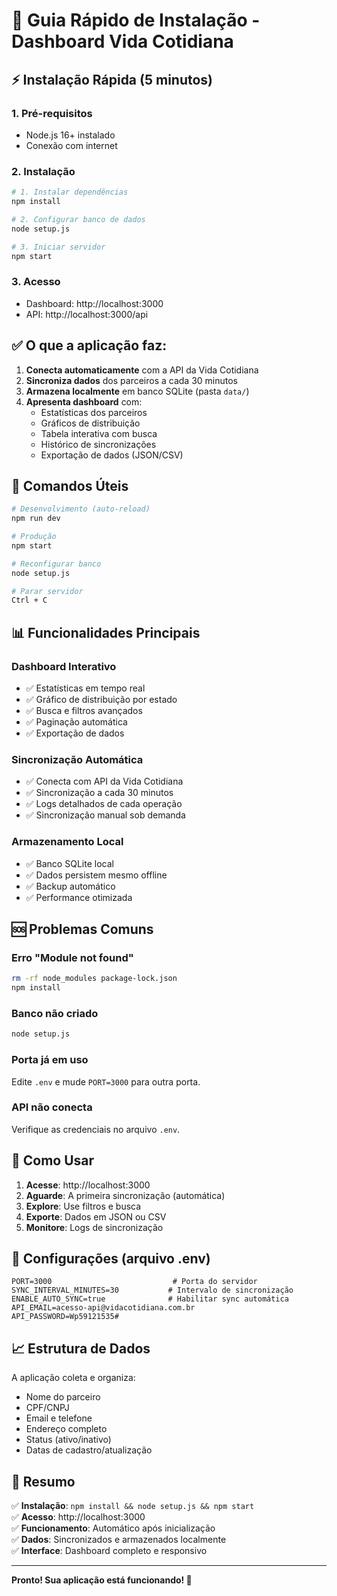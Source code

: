 # 🚀 Guia Rápido de Instalação - Dashboard Vida Cotidiana

## ⚡ Instalação Rápida (5 minutos)

### 1. Pré-requisitos
- Node.js 16+ instalado
- Conexão com internet

### 2. Instalação

```bash
# 1. Instalar dependências
npm install

# 2. Configurar banco de dados
node setup.js

# 3. Iniciar servidor
npm start
```

### 3. Acesso
- Dashboard: http://localhost:3000
- API: http://localhost:3000/api

## ✅ O que a aplicação faz:

1. **Conecta automaticamente** com a API da Vida Cotidiana
2. **Sincroniza dados** dos parceiros a cada 30 minutos
3. **Armazena localmente** em banco SQLite (pasta `data/`)
4. **Apresenta dashboard** com:
   - Estatísticas dos parceiros
   - Gráficos de distribuição
   - Tabela interativa com busca
   - Histórico de sincronizações
   - Exportação de dados (JSON/CSV)

## 🔄 Comandos Úteis

```bash
# Desenvolvimento (auto-reload)
npm run dev

# Produção
npm start

# Reconfigurar banco
node setup.js

# Parar servidor
Ctrl + C
```

## 📊 Funcionalidades Principais

### Dashboard Interativo
- ✅ Estatísticas em tempo real
- ✅ Gráfico de distribuição por estado
- ✅ Busca e filtros avançados
- ✅ Paginação automática
- ✅ Exportação de dados

### Sincronização Automática
- ✅ Conecta com API da Vida Cotidiana
- ✅ Sincronização a cada 30 minutos
- ✅ Logs detalhados de cada operação
- ✅ Sincronização manual sob demanda

### Armazenamento Local
- ✅ Banco SQLite local
- ✅ Dados persistem mesmo offline
- ✅ Backup automático
- ✅ Performance otimizada

## 🆘 Problemas Comuns

### Erro "Module not found"
```bash
rm -rf node_modules package-lock.json
npm install
```

### Banco não criado
```bash
node setup.js
```

### Porta já em uso
Edite `.env` e mude `PORT=3000` para outra porta.

### API não conecta
Verifique as credenciais no arquivo `.env`.

## 📱 Como Usar

1. **Acesse**: http://localhost:3000
2. **Aguarde**: A primeira sincronização (automática)
3. **Explore**: Use filtros e busca
4. **Exporte**: Dados em JSON ou CSV
5. **Monitore**: Logs de sincronização

## 🔧 Configurações (arquivo .env)

```env
PORT=3000                           # Porta do servidor
SYNC_INTERVAL_MINUTES=30           # Intervalo de sincronização
ENABLE_AUTO_SYNC=true              # Habilitar sync automática
API_EMAIL=acesso-api@vidacotidiana.com.br
API_PASSWORD=Wp59121535#
```

## 📈 Estrutura de Dados

A aplicação coleta e organiza:
- Nome do parceiro
- CPF/CNPJ
- Email e telefone
- Endereço completo
- Status (ativo/inativo)
- Datas de cadastro/atualização

## 🎯 Resumo

✅ **Instalação**: `npm install && node setup.js && npm start`  
✅ **Acesso**: http://localhost:3000  
✅ **Funcionamento**: Automático após inicialização  
✅ **Dados**: Sincronizados e armazenados localmente  
✅ **Interface**: Dashboard completo e responsivo  

---

**Pronto! Sua aplicação está funcionando! 🎉**